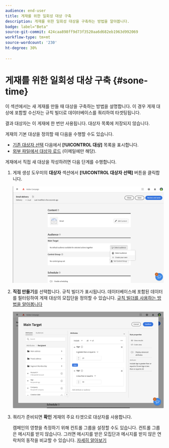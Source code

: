 ```yaml
---
audience: end-user
title: 게재를 위한 일회성 대상 구축
description: 게재를 위한 일회성 대상을 구축하는 방법을 알아봅니다.
badge: label="Beta"
source-git-commit: 424caa898ff9d73f3520aa6d682eb1963d992069
workflow-type: tm+mt
source-wordcount: '230'
ht-degree: 30%

---
```


# 게재를 위한 일회성 대상 구축 {#sone-time}

이 섹션에서는 새 게재를 만들 때 대상을 구축하는 방법을 설명합니다. 이 경우 게재 대상에 포함할 수신자는 규칙 빌더로 데이터베이스를 쿼리하여 타겟팅됩니다.

결과 대상자는 이 게재에 한 번만 사용됩니다. 대상자 목록에 저장되지 않습니다.

게재의 기본 대상을 정의할 때 다음을 수행할 수도 있습니다.

* [기존 대상자 선택](add-audience.md) 다음에서 **[!UICONTROL 대상]** 목록을 표시합니다.
* [외부 파일에서 대상자 로드](file-audience.md) (이메일에만 해당).

게재에서 직접 새 대상을 작성하려면 다음 단계를 수행합니다.

1. 게재 생성 도우미의 **대상자** 섹션에서 **[!UICONTROL 대상자 선택]** 버튼을 클릭합니다.

   ![](assets/segment-builder0.png)

1. **직접 만들기**&#x200B;를 선택합니다. 규칙 빌더가 표시됩니다. 데이터베이스에 포함된 데이터를 필터링하여 게재 대상의 모집단을 정의할 수 있습니다. [규칙 빌더를 사용하는 방법을 알아봅니다](segment-builder.md)

   ![](assets/segment-builder.png)

1. 쿼리가 준비되면 **확인** 게재의 주요 타겟으로 대상자를 사용합니다.

   캠페인의 영향을 측정하기 위해 컨트롤 그룹을 설정할 수도 있습니다. 컨트롤 그룹은 메시지를 받지 않습니다. 그러면 메시지를 받은 모집단과 메시지를 받지 않은 연락처의 동작을 비교할 수 있습니다. [자세히 알아보기](control-group.md)
